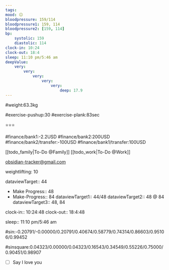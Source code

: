 ```yaml
---
tags: 
mood: 😐
bloodpressure: 159/114
bloodpressure1: 159, 114
bloodpressure2: [159, 114]
bp:
    systolic: 159
    diastolic: 114
clock-in: 10:24
clock-out: 18:4
sleep: 11:10 pm/5:46 am
deepValue: 
    very: 
        very: 
            very: 
                very: 
                    very: 
                        deep: 17.9
---
```


#weight:63.3kg

#exercise-pushup:30
#exercise-plank:83sec


⭐⭐⭐


#finance/bank1:-2.2USD
#finance/bank2:200USD
#finance/bank2/transfer:-100USD
#finance/bank1/transfer:100USD

[[todo_family|To-Do @Family]]
[[todo_work|To-Do @Work]]

obsidian-tracker@gmail.com

weightlifting: 10

dataviewTarget:: 44
- Make Progress:: 48
- Make-Progress:: 84
dataviewTarget1:: 44/48
dataviewTarget2:: 48 @ 84
dataviewTarget3:: 48, 84

clock-in:: 10:24:48
clock-out:: 18:4:48

sleep:: 11:10 pm/5:46 am

#sin:-0.20791/-0.00000/0.20791/0.40674/0.58779/0.74314/0.86603/0.95106/0.99452

#sinsquare:0.04323/0.00000/0.04323/0.16543/0.34549/0.55226/0.75000/0.90451/0.98907

- [ ] Say I love you

